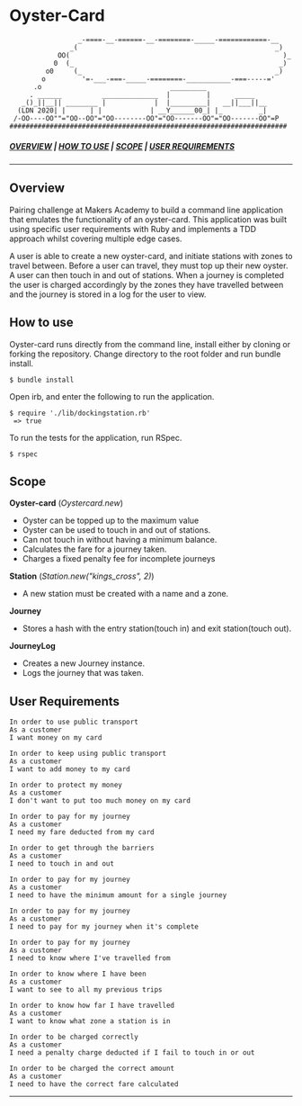 # Oyster-Card

```
                 _-====-__-======-__-========-_____-============-__
               _(                                                 _)
            OO(                                                     )_
           0  (_                                                   _)
         o0     (_                                                _)
        o         '=-___-===-_____-========-___________-===-----='
      .o                                _________
     . ______          ______________  |         |      _____
   _()_||__|| ________ |            |  |_________|   __||___||__
  (LDN 2020| |      | |            | __Y______00_| |_         _|
 /-OO----OO""="OO--OO"="OO--------OO"="OO-------OO"="OO-------OO"=P
#####################################################################

```
##### [*OVERVIEW*](#Overview) | [*HOW TO USE*](#How-to-use) | [*SCOPE*](#scope) | [*USER REQUIREMENTS*](#User-Requirements )
___

## Overview

Pairing challenge at Makers Academy to build a command line application that emulates the functionality of an oyster-card. This application was built using specific user requirements with Ruby and implements a TDD approach whilst covering multiple edge cases.

A user is able to create a new oyster-card, and initiate stations with zones to travel between. Before a user can travel, they must top up their new oyster. A user can then touch in and out of stations. When a journey is completed the user is charged accordingly by the zones they have travelled between and the journey is stored in a log for the user to view.  

## How to use

Oyster-card runs directly from the command line, install either by cloning or forking the repository. Change directory to the root folder and run bundle install.

```
$ bundle install
```
Open irb, and enter the following to run the application.

```
$ require './lib/dockingstation.rb'
 => true
```
To run the tests for the application, run RSpec.

```
$ rspec
```

## Scope

**Oyster-card** (*Oystercard.new*)
- Oyster can be topped up to the maximum value
- Oyster can be used to touch in and out of stations.
- Can not touch in without having a minimum balance.  
- Calculates the fare for a journey taken.
- Charges a fixed penalty fee for incomplete journeys

**Station** (*Station.new("kings_cross", 2)*)
- A new station must be created with a name and a zone.

**Journey**
- Stores a hash with the entry station(touch in) and exit station(touch out).

**JourneyLog**
- Creates a new Journey instance.
- Logs the journey that was taken.

## User Requirements

```
In order to use public transport
As a customer
I want money on my card
```
```
In order to keep using public transport
As a customer
I want to add money to my card
```
```
In order to protect my money
As a customer
I don't want to put too much money on my card
```
```
In order to pay for my journey
As a customer
I need my fare deducted from my card
```
```
In order to get through the barriers
As a customer
I need to touch in and out
```
```
In order to pay for my journey
As a customer
I need to have the minimum amount for a single journey
```
```
In order to pay for my journey
As a customer
I need to pay for my journey when it's complete
```
```
In order to pay for my journey
As a customer
I need to know where I've travelled from
```
```
In order to know where I have been
As a customer
I want to see to all my previous trips
```
```
In order to know how far I have travelled
As a customer
I want to know what zone a station is in
```
```
In order to be charged correctly
As a customer
I need a penalty charge deducted if I fail to touch in or out
```
```
In order to be charged the correct amount
As a customer
I need to have the correct fare calculated
```
--------
